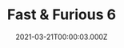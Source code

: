 ---
title: "Fast & Furious 6"
year: 2013
date: 2021-03-21T00:00:03.000Z
permalink: /almanac/movies/2021-03-21-fast--furious-6/index.html
link: https://letterboxd.com/rknightuk/film/fast-furious-6/2/
rating: 3
---